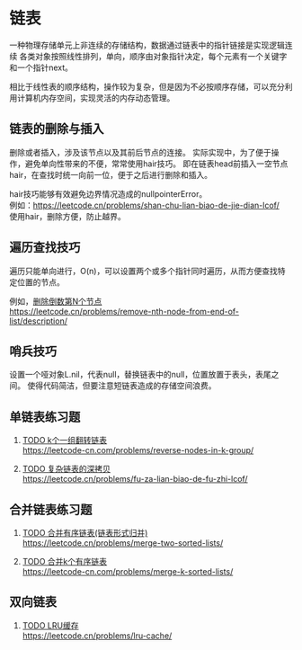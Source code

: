# 链表
一种物理存储单元上非连续的存储结构，数据通过链表中的指针链接是实现逻辑连续
各类对象按照线性排列，单向，顺序由对象指针决定，每个元素有一个关键字和一个指针next。

相比于线性表的顺序结构，操作较为复杂，但是因为不必按顺序存储，可以充分利用计算机内存空间，实现灵活的内存动态管理。

## 链表的删除与插入
删除或者插入，涉及该节点以及其前后节点的连接。
实际实现中，为了便于操作，避免单向性带来的不便，常常使用hair技巧。
即在链表head前插入一空节点hair，在查找时统一向前一位，便于之后进行删除和插入。

hair技巧能够有效避免边界情况造成的nullpointerError。  
例如：https://leetcode.cn/problems/shan-chu-lian-biao-de-jie-dian-lcof/  
使用hair，删除方便，防止越界。

## 遍历查找技巧
遍历只能单向进行，O(n)，可以设置两个或多个指针同时遍历，从而方便查找特定位置的节点。

例如，[删除倒数第N个节点](./removeNthFromEnd.py)  
https://leetcode.cn/problems/remove-nth-node-from-end-of-list/description/

## 哨兵技巧
设置一个哑对象L.nil，代表null，替换链表中的null，位置放置于表头，表尾之间。
使得代码简洁，但要注意短链表造成的存储空间浪费。

## 单链表练习题
1. [TODO k个一组翻转链表](./reverseNodesKGroup.py)  
   https://leetcode-cn.com/problems/reverse-nodes-in-k-group/

2. [TODO 复杂链表的深拷贝](./deepCopyList.py)  
   https://leetcode.cn/problems/fu-za-lian-biao-de-fu-zhi-lcof/

## 合并链表练习题
1. [TODO 合并有序链表(链表形式归并)](./mergerTwoSortLists.py)  
   https://leetcode.cn/problems/merge-two-sorted-lists/

2. [TODO 合并k个有序链表](./mergeKSortLists.py)  
   https://leetcode-cn.com/problems/merge-k-sorted-lists/
   
## 双向链表
1. [TODO LRU缓存](./LRUCache.py)  
   https://leetcode.cn/problems/lru-cache/
